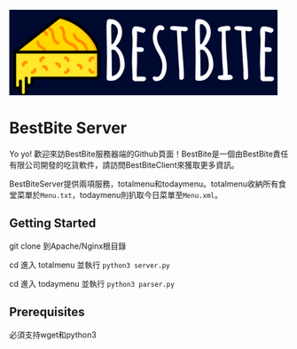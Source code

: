 ![Company Logo](./logo.png)

# BestBite Server

Yo yo! 歡迎來訪BestBite服務器端的Github頁面！BestBite是一個由BestBite責任有限公司開發的吃貨軟件，請訪問BestBiteClient來獲取更多資訊。

BestBiteServer提供兩項服務，totalmenu和todaymenu。totalmenu收納所有食堂菜單於`Menu.txt`，todaymenu則扒取今日菜單至`Menu.xml`。

## Getting Started

git clone 到Apache/Nginx根目錄

cd 進入 totalmenu 並執行 ```python3 server.py```

cd 進入 todaymenu 並執行 ```python3 parser.py```



## Prerequisites

必須支持wget和python3
